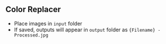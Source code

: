 ## **Color Replacer**

- Place images in `input` folder
- If saved, outputs will appear in `output` folder as `{Filename} - Processed.jpg`